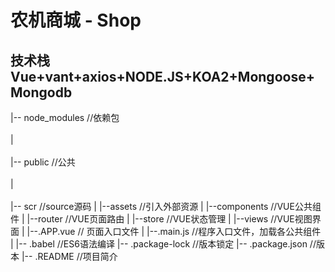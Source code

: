 # 农机商城 - Shop

## 技术栈 Vue+vant+axios+NODE.JS+KOA2+Mongoose+Mongodb 


|-- node_modules             //依赖包 <br>  
|<br>  
|-- public                   //公共<br>  
|<br>  
|-- scr                      //source源码
|   |--assets                //引入外部资源
|   |--components            //VUE公共组件
|   |--router                //VUE页面路由
|   |--store                 //VUE状态管理
|   |--views                 //VUE视图界面
|   |--.APP.vue              // 页面入口文件
|   |--.main.js              //程序入口文件，加载各公共组件
|
|-- .babel                   //ES6语法编译
|-- .package-lock            //版本锁定
|-- .package.json            //版本
|-- .README                  //项目简介

